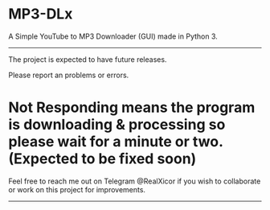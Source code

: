 # MP3-DLx

A Simple YouTube to MP3 Downloader (GUI) made in Python 3.

-----------------------------------------------------------------------------------------------------------------------------------------

The project is expected to have future releases.

Please report an problems or errors.
# Not Responding means the program is downloading & processing so please wait for a minute or two. (Expected to be fixed soon)

Feel free to reach me out on Telegram @RealXicor if you wish to collaborate or work on this project for improvements.

_________________________________________________________________________________________________________________________________________
